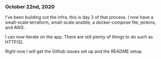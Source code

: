 ### October 22nd, 2020
I've been building out the infra, this is day 3 of that process. I now have a small-scale terraform, small-scale ansible, a docker-compose file, jenkins, and AWS.

I can now iterate on the app. There are still plenty of things to do such as HTTP(S).

Right now I will get the Github issues set up and the README setup.


